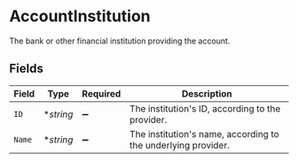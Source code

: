 # AccountInstitution

The bank or other financial institution providing the account.


## Fields

| Field                                                         | Type                                                          | Required                                                      | Description                                                   |
| ------------------------------------------------------------- | ------------------------------------------------------------- | ------------------------------------------------------------- | ------------------------------------------------------------- |
| `ID`                                                          | **string*                                                     | :heavy_minus_sign:                                            | The institution's ID, according to the provider.              |
| `Name`                                                        | **string*                                                     | :heavy_minus_sign:                                            | The institution's name, according to the underlying provider. |